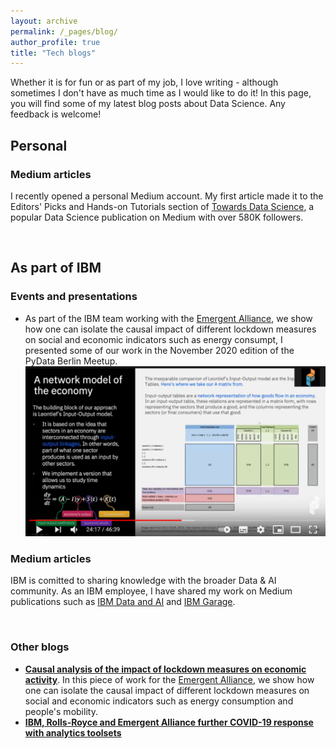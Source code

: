```yaml
---
layout: archive
permalink: /_pages/blog/
author_profile: true
title: "Tech blogs"
---
```



Whether it is for fun or as part of my job, I love writing - although sometimes I don't have as much time as I would like to do it! In this page, you will find some of my latest blog posts about Data Science. Any feedback is welcome!

## Personal
### Medium articles
I recently opened a personal Medium account. My first article made it to the Editors' Picks and Hands-on Tutorials section of [Towards Data Science](https://towardsdatascience.com/), a popular Data Science publication on Medium with over 580K followers.
<br>
<div id="medium-widget"></div>
<script src="https://medium-widget.pixelpoint.io/widget.js"></script>
<script>MediumWidget.Init({renderTo: '#medium-widget', params: {"resource":"https://medium.com/@acorralescano","postsPerLine":1,"limit":10,"picture":"big","fields":["description","author","claps","publishAt"],"ratio":"landscape"}})</script>
<br>

## As part of IBM
### Events and presentations
- As part of the IBM team working with the [Emergent Alliance](https://emergentalliance.org/), we show how one can isolate the causal impact of different lockdown measures on social and economic indicators such as energy consumpt, I presented some of our work in the November 2020 edition of the PyData Berlin Meetup. 
[![PyData event Berlin](/assets/images/pydata_thumbnail.png)](https://youtu.be/T3SsCjXhQD4?t=1457 "PyDataBerlin event")

### Medium articles
IBM is comitted to sharing knowledge with the broader Data & AI community. As an IBM employee, I have shared my work on Medium publications such as [IBM Data and AI](https://medium.com/ibm-data-ai) and [IBM Garage](https://medium.com/ibm-garage).
<br>
<div id="medium-widget2"></div>
<script src="https://medium-widget.pixelpoint.io/widget.js"></script>
<script>MediumWidget.Init({renderTo: '#medium-widget2', params: {"resource":"https://medium.com/@alvaro.corrales.cano","postsPerLine":1,"limit":10,"picture":"big","fields":["description","author","claps","publishAt"],"ratio":"landscape"}})</script>
<br>

### Other blogs
- [**Causal analysis of the impact of lockdown measures on economic activity**](https://emergentalliance.org/causal-analysis-of-the-impact-of-lockdown-measures-on-economic-activity/). In this piece of work for the [Emergent Alliance](https://emergentalliance.org/), we show how one can isolate the causal impact of different lockdown measures on social and economic indicators such as energy consumption and people's mobility.  
- [**IBM, Rolls-Royce and Emergent Alliance further COVID-19 response with analytics toolsets**](https://www.ibm.com/blogs/journey-to-ai/2021/03/ibm-rolls-royce-and-emergent-alliance-further-covid-19-response-with-analytics-toolsets/)

